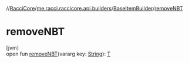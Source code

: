 //[RacciCore](../../../index.md)/[me.racci.raccicore.api.builders](../index.md)/[BaseItemBuilder](index.md)/[removeNBT](remove-n-b-t.md)

# removeNBT

[jvm]\
open fun [removeNBT](remove-n-b-t.md)(vararg key: [String](https://kotlinlang.org/api/latest/jvm/stdlib/kotlin/-string/index.html)): [T](index.md)
